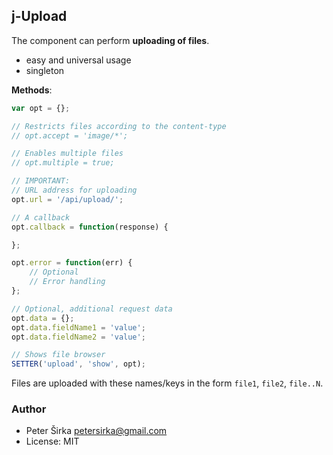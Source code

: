 ## j-Upload

The component can perform __uploading of files__.

- easy and universal usage
- singleton

__Methods__:

```javascript
var opt = {};

// Restricts files according to the content-type
// opt.accept = 'image/*';

// Enables multiple files
// opt.multiple = true;

// IMPORTANT:
// URL address for uploading
opt.url = '/api/upload/';

// A callback
opt.callback = function(response) {

};

opt.error = function(err) {
	// Optional
	// Error handling
};

// Optional, additional request data
opt.data = {};
opt.data.fieldName1 = 'value';
opt.data.fieldName2 = 'value';

// Shows file browser
SETTER('upload', 'show', opt);
```

Files are uploaded with these names/keys in the form `file1`, `file2`, `file..N`.

### Author

- Peter Širka <petersirka@gmail.com>
- License: MIT